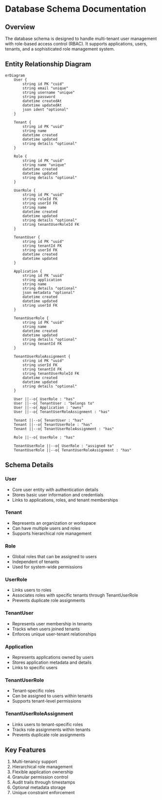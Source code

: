 # Database Schema Documentation

## Overview
The database schema is designed to handle multi-tenant user management with role-based access control (RBAC). It supports applications, users, tenants, and a sophisticated role management system.

## Entity Relationship Diagram

```mermaid
erDiagram
    User {
        string id PK "cuid"
        string email "unique"
        string username "unique"
        string password
        datetime createdAt
        datetime updatedAt
        json ident "optional"
    }

    Tenant {
        string id PK "uuid"
        string name
        datetime created
        datetime updated
        string details "optional"
    }

    Role {
        string id PK "uuid"
        string name "unique"
        datetime created
        datetime updated
        string details "optional"
    }

    UserRole {
        string id PK "uuid"
        string roleId FK
        string userId FK
        string name
        datetime created
        datetime updated
        string details "optional"
        string tenantUserRoleId FK
    }

    TenantUser {
        string id PK "uuid"
        string tenantId FK
        string userId FK
        datetime created
        datetime updated
    }

    Application {
        string id PK "uuid"
        string application
        string name
        string details "optional"
        json metadata "optional"
        datetime created
        datetime updated
        string userId FK
    }

    TenantUserRole {
        string id PK "uuid"
        string name
        datetime created
        datetime updated
        string details "optional"
        string tenantId FK
    }

    TenantUserRoleAssignment {
        string id PK "uuid"
        string userId FK
        string tenantId FK
        string tenantUserRoleId FK
        datetime created
        datetime updated
        string details "optional"
    }

    User ||--o{ UserRole : "has"
    User ||--o{ TenantUser : "belongs to"
    User ||--o{ Application : "owns"
    User ||--o{ TenantUserRoleAssignment : "has"

    Tenant ||--o{ TenantUser : "has"
    Tenant ||--o{ TenantUserRole : "has"
    Tenant ||--o{ TenantUserRoleAssignment : "has"

    Role ||--o{ UserRole : "has"

    TenantUserRole ||--o{ UserRole : "assigned to"
    TenantUserRole ||--o{ TenantUserRoleAssignment : "has"

```

## Schema Details

### User
- Core user entity with authentication details
- Stores basic user information and credentials
- Links to applications, roles, and tenant memberships

### Tenant
- Represents an organization or workspace
- Can have multiple users and roles
- Supports hierarchical role management

### Role
- Global roles that can be assigned to users
- Independent of tenants
- Used for system-wide permissions

### UserRole
- Links users to roles
- Associates roles with specific tenants through TenantUserRole
- Prevents duplicate role assignments

### TenantUser
- Represents user membership in tenants
- Tracks when users joined tenants
- Enforces unique user-tenant relationships

### Application
- Represents applications owned by users
- Stores application metadata and details
- Links to specific users

### TenantUserRole
- Tenant-specific roles
- Can be assigned to users within tenants
- Supports tenant-level permissions

### TenantUserRoleAssignment
- Links users to tenant-specific roles
- Tracks role assignments within tenants
- Prevents duplicate role assignments

## Key Features
1. Multi-tenancy support
2. Hierarchical role management
3. Flexible application ownership
4. Granular permission control
5. Audit trails through timestamps
6. Optional metadata storage
7. Unique constraint enforcement
